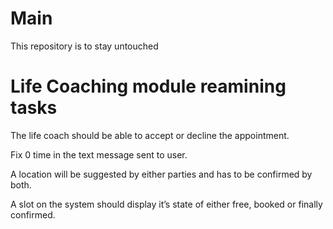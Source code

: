 # Main
This repository is to stay untouched

# Life Coaching module reamining tasks
The life coach should be able to accept or decline the appointment.

Fix 0 time in the text message sent to user.

A location will be suggested by either parties and has to be confirmed by both.

A slot on the system should display itʼs state of either free, booked or finally confirmed.
